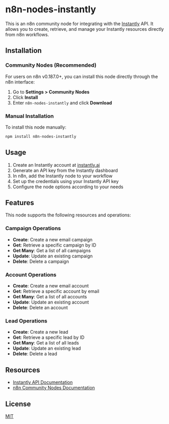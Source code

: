 # n8n-nodes-instantly

This is an n8n community node for integrating with the [Instantly](https://instantly.ai) API. It allows you to create, retrieve, and manage your Instantly resources directly from n8n workflows.

## Installation

### Community Nodes (Recommended)

For users on n8n v0.187.0+, you can install this node directly through the n8n interface:

1. Go to **Settings > Community Nodes**
2. Click **Install**
3. Enter `n8n-nodes-instantly` and click **Download**

### Manual Installation

To install this node manually:

```bash
npm install n8n-nodes-instantly
```

## Usage

1. Create an Instantly account at [instantly.ai](https://instantly.ai)
2. Generate an API key from the Instantly dashboard
3. In n8n, add the Instantly node to your workflow
4. Set up the credentials using your Instantly API key
5. Configure the node options according to your needs

## Features

This node supports the following resources and operations:

### Campaign Operations
- **Create**: Create a new email campaign
- **Get**: Retrieve a specific campaign by ID
- **Get Many**: Get a list of all campaigns
- **Update**: Update an existing campaign
- **Delete**: Delete a campaign

### Account Operations
- **Create**: Create a new email account
- **Get**: Retrieve a specific account by email
- **Get Many**: Get a list of all accounts
- **Update**: Update an existing account
- **Delete**: Delete an account

### Lead Operations
- **Create**: Create a new lead
- **Get**: Retrieve a specific lead by ID
- **Get Many**: Get a list of all leads
- **Update**: Update an existing lead
- **Delete**: Delete a lead

## Resources

- [Instantly API Documentation](https://developer.instantly.ai/api/v2)
- [n8n Community Nodes Documentation](https://docs.n8n.io/integrations/community-nodes/)

## License

[MIT](LICENSE.md)
